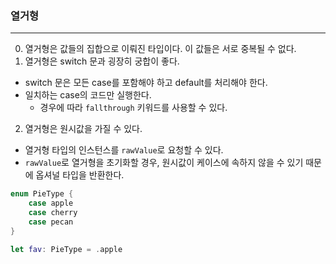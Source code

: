 ### 열거형
---

0. 열거형은 값들의 집합으로 이뤄진 타입이다. 이 값들은 서로 중복될 수 없다.
1. 열거형은 switch 문과 굉장히 궁합이 좋다.
- switch 문은 모든 case를 포함해야 하고 default를 처리해야 한다.
- 일치하는 case의 코드만 실행한다.
    + 경우에 따라 `fallthrough` 키워드를 사용할 수 있다.

2. 열거형은 원시값을 가질 수 있다.
- 열거형 타입의 인스턴스를 `rawValue`로 요청할 수 있다.
- `rawValue`로 열거형을 초기화할 경우, 원시값이 케이스에 속하지 않을 수 있기 때문에 옵셔널 타입을 반환한다.
```swift
enum PieType {
    case apple
    case cherry
    case pecan
}

let fav: PieType = .apple
```
